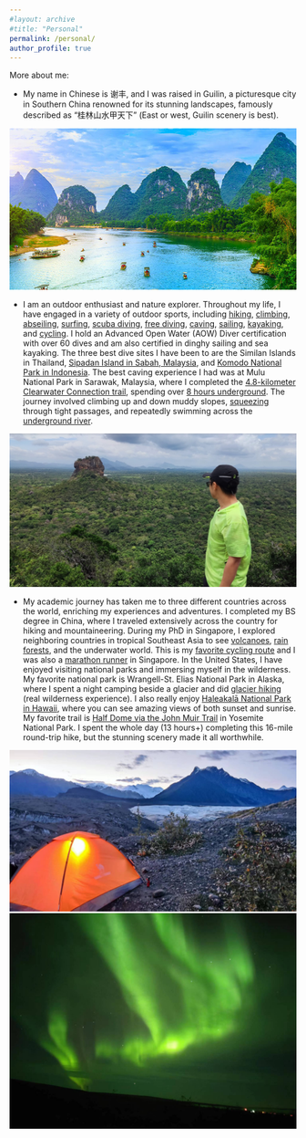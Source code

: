 ```yaml
---
#layout: archive
#title: "Personal"
permalink: /personal/
author_profile: true
---
```

More about me:

- My name in Chinese is 谢丰, and I was raised in Guilin, a picturesque city in Southern China renowned for its stunning landscapes, famously described as “桂林山水甲天下” (East or west, Guilin scenery is best).
<img src='/images/1.jpg'>

- I am an outdoor enthusiast and nature explorer. Throughout my life, I have engaged in a variety of outdoor sports, including [hiking](https://fengx13.github.io/images/more_images/hiking.jpg), [climbing](https://fengx13.github.io/images/more_images/climb.jpg), [abseiling](https://fengx13.github.io/images/more_images/abs.jpg), [surfing](https://fengx13.github.io/images/more_images/surf.jpg), [scuba diving](https://fengx13.github.io/images/more_images/diving.jpg), [free diving](https://fengx13.github.io/images/more_images/freediving.jpg), [caving](https://fengx13.github.io/images/more_images/caving.jpg), [sailing](https://fengx13.github.io/images/more_images/sailing1.jpg), [kayaking](https://fengx13.github.io/images/more_images/kayak2.jpg), and [cycling](https://fengx13.github.io/images/more_images/cycling.jpg). I hold an Advanced Open Water (AOW) Diver certification with over 60 dives and am also certified in dinghy sailing and sea kayaking. The three best dive sites I have been to are the Similan Islands in Thailand, [Sipadan Island in Sabah, Malaysia](https://fengx13.github.io/images/more_images/sipadan.jpg), and [Komodo National Park in Indonesia](https://fengx13.github.io/images/more_images/komodo.jpg). The best caving experience I had was at Mulu National Park in Sarawak, Malaysia, where I completed the [4.8-kilometer Clearwater Connection trail](https://www.tripadvisor.com/Attraction_Review-g1483707-d8471001-Reviews-Clearwater_Connection-Gunung_Mulu_National_Park_Sarawak.html), spending over [8 hours underground](https://fengx13.github.io/images/more_images/caving.mp4). The journey involved climbing up and down muddy slopes, [squeezing](https://fengx13.github.io/images/more_images/clearwater2.jpg) through tight passages, and repeatedly swimming across the [underground river](https://fengx13.github.io/images/more_images/clearwater.jpg).
<img src='/images/3.jpg'>

- My academic journey has taken me to three different countries across the world, enriching my experiences and adventures. I completed my BS degree in China, where I traveled extensively across the country for hiking and mountaineering. During my PhD in Singapore, I explored neighboring countries in tropical Southeast Asia to see [volcanoes](https://fengx13.github.io/images/more_images/volcano.jpg), [rain forests](https://fengx13.github.io/images/more_images/rainforest.jpg), and the underwater world. This is my [favorite cycling route](https://fengx13.github.io/images/more_images/bestcycle.jpg) and I was also a [marathon runner](https://fengx13.github.io/images/more_images/singaporerun.jpg) in Singapore. In the United States, I have enjoyed visiting national parks and immersing myself in the wilderness. My favorite national park is Wrangell-St. Elias National Park in Alaska, where I spent a night camping beside a glacier and did [glacier hiking](https://fengx13.github.io/images/more_images/glacier.jpg) (real wilderness experience). I also really enjoy [Haleakalā National Park in Hawaii](https://media.mybnbwebsite.com/11934/Haleakala_National_Park.jpg), where you can see amazing views of both sunset and sunrise. My favorite trail is [Half Dome via the John Muir Trail](https://www.nps.gov/yose/planyourvisit/halfdome.htm) in Yosemite National Park. I spent the whole day (13 hours+) completing this 16-mile round-trip hike, but the stunning scenery made it all worthwhile.
<img src='/images/6.jpg'>
<img src='/images/8.jpg'>

<script type='text/javascript' id='clustrmaps' src='//cdn.clustrmaps.com/map_v2.js?cl=ffffff&w=80&t=n&d=8PlY_7aesNgD_BkoJYSaIC25wStG8FRgfaFYbLuCWls&co=ffffff&cmo=ffffff&cmn=ffffff&ct=ffffff'></script>
